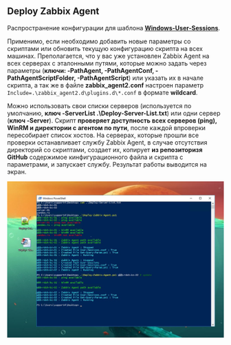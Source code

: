 ## Deploy Zabbix Agent

Распространение конфигурации для шаблона **[Windows-User-Sessions](https://github.com/Lifailon/Windows-User-Sessions)**.

Применимо, если необходимо добавить новые параметры со скриптами или обновить текущую конфигурацию скрипта на всех машинах. Преполагается, что у вас уже установлен Zabbix Agent на всех серверах с эталонными путями, которые можно задать через параметры (**ключи: -PathAgent, -PathAgentConf, -PathAgentScriptFolder, -PathAgentScript**) или указать их в начале скрипта, а так же в файле **zabbix_agent2.conf** настроен параметр `Include=.\zabbix_agent2.d\plugins.d\*.conf` в формате **wildcard**.

Можно использовать свои списки серверов (используется по умолчанию, **ключ -ServerList .\Deploy-Server-List.txt**) или одни сервер (**ключ -Server**). Скрипт **проверяет доступность всех серверов (ping), WinRM и директории с агентом по пути**, после каждой впроверки пересобирает список хостов. На серверах, которые прошли все проверки останавливает службу Zabbix Agent, в случае отсутствия директорий со скриптами, создает их, копирует **из репозиторизя GitHub** содержимое кинфигурационного файла и скрипта с параметрами, и запускает службу. Результат работы выводится на экран.

![Image alt](https://github.com/Lifailon/Deploy-Zabbix-Agent/blob/rsa/Example-1.0.jpg)
